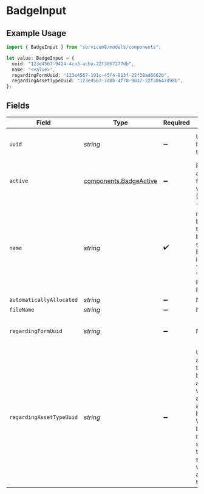 # BadgeInput

## Example Usage

```typescript
import { BadgeInput } from "servicem8/models/components";

let value: BadgeInput = {
  uuid: "123e4567-9424-4ca3-acba-22f3867277db",
  name: "<value>",
  regardingFormUuid: "123e4567-191c-45f4-813f-22f38ad6662b",
  regardingAssetTypeUuid: "123e4567-7d8b-4f70-9032-22f38647d98b",
};
```

## Fields

| Field                                                                                                                                                                                                         | Type                                                                                                                                                                                                          | Required                                                                                                                                                                                                      | Description                                                                                                                                                                                                   | Example                                                                                                                                                                                                       |
| ------------------------------------------------------------------------------------------------------------------------------------------------------------------------------------------------------------- | ------------------------------------------------------------------------------------------------------------------------------------------------------------------------------------------------------------- | ------------------------------------------------------------------------------------------------------------------------------------------------------------------------------------------------------------- | ------------------------------------------------------------------------------------------------------------------------------------------------------------------------------------------------------------- | ------------------------------------------------------------------------------------------------------------------------------------------------------------------------------------------------------------- |
| `uuid`                                                                                                                                                                                                        | *string*                                                                                                                                                                                                      | :heavy_minus_sign:                                                                                                                                                                                            | Unique identifier for this record                                                                                                                                                                             | 123e4567-9424-4ca3-acba-22f3867277db                                                                                                                                                                          |
| `active`                                                                                                                                                                                                      | [components.BadgeActive](../../models/components/badgeactive.md)                                                                                                                                              | :heavy_minus_sign:                                                                                                                                                                                            | Record active/deleted flag.  Valid values are [0,1]                                                                                                                                                           |                                                                                                                                                                                                               |
| `name`                                                                                                                                                                                                        | *string*                                                                                                                                                                                                      | :heavy_check_mark:                                                                                                                                                                                            | The display name of the badge. Used to identify the badge in the system. Examples include 'Warranty', 'VIP', 'Take Payment Facilities', etc.                                                                  |                                                                                                                                                                                                               |
| `automaticallyAllocated`                                                                                                                                                                                      | *string*                                                                                                                                                                                                      | :heavy_minus_sign:                                                                                                                                                                                            | N/A                                                                                                                                                                                                           |                                                                                                                                                                                                               |
| `fileName`                                                                                                                                                                                                    | *string*                                                                                                                                                                                                      | :heavy_minus_sign:                                                                                                                                                                                            | N/A                                                                                                                                                                                                           |                                                                                                                                                                                                               |
| `regardingFormUuid`                                                                                                                                                                                           | *string*                                                                                                                                                                                                      | :heavy_minus_sign:                                                                                                                                                                                            | N/A                                                                                                                                                                                                           | 123e4567-191c-45f4-813f-22f38ad6662b                                                                                                                                                                          |
| `regardingAssetTypeUuid`                                                                                                                                                                                      | *string*                                                                                                                                                                                                      | :heavy_minus_sign:                                                                                                                                                                                            | UUID of the asset type that this badge is associated with. Only applicable for asset-based badges. When set, the badge represents a specific asset type in the system and will appear on assets of this type. | 123e4567-7d8b-4f70-9032-22f38647d98b                                                                                                                                                                          |